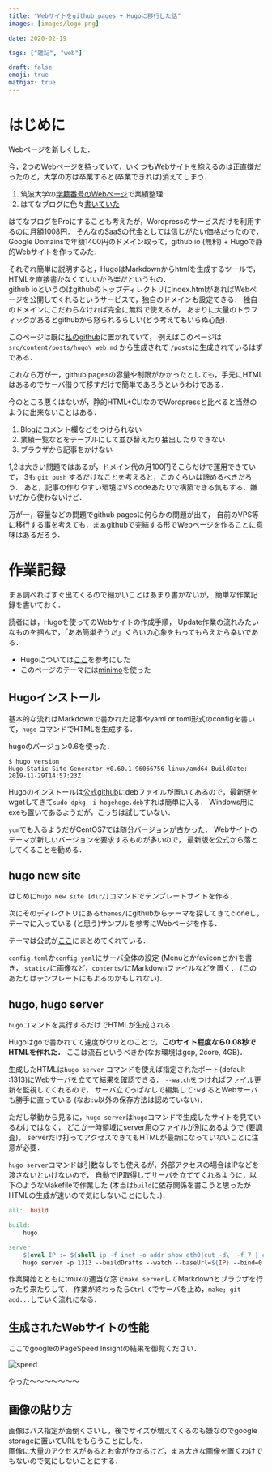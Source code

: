 ```yaml
---
title: "Webサイトをgithub pages + Hugoに移行した話"
images: [images/logo.png]

date: 2020-02-19

tags: ["雑記", "web"]

draft: false
emoji: true
mathjax: true
---
```


# はじめに
Webページを新しくした．

今，2つのWebページを持っていて，いくつもWebサイトを抱えるのは正直嫌だったのと，大学の方は卒業すると(卒業できれば)消えてしまう．
1. 筑波大学の[学籍番号のWebページ][slis]で業績整理
1. はてなブログに色々[書いていた][hatena]


はてなブログをProにすることも考えたが，Wordpressのサービスだけを利用するのに月額1008円．
そんなのSaaSの代金としては信じがたい価格だったので，
Google Domainsで年額1400円のドメイン取って，github io (無料) + Hugoで静的Webサイトを作ってみた．

それぞれ簡単に説明すると，HugoはMarkdownからhtmlを生成するツールで，
HTMLを直接書かなくていいから楽だというもの．\
github ioというのはgithubのトップディレクトリにindex.htmlがあればWebページを公開してくれるというサービスで，独自のドメインも設定できる．
独自のドメインにこだわらなければ完全に無料で使えるが，
あまりに大量のトラフィックがあるとgithubから怒られるらしい(どう考えてもいらぬ心配)．

このページは既に[私のgithub](https://github.com/t-hishinuma/t-hishinuma.github.io)に置かれていて，
例えばこのページは `src/content/posts/hugo\_web.md` から生成されて `/posts`に生成されているはずである．

これなら万が一，github pagesの容量や制限がかかったとしても，手元にHTMLはあるのでサーバ借りて移すだけで簡単であろうというわけである．

今のところ悪くはないが，静的HTML+CLIなのでWordpressと比べると当然のように出来ないことはある．
1. Blogにコメント欄などをつけられない
2. 業績一覧などをテーブルにして並び替えたり抽出したりできない
3. ブラウザから記事をかけない

1,2は大きい問題ではあるが，ドメイン代の月100円そこらだけで運用できていて，
3も `git push` するだけなことを考えると，このくらいは諦めるべきだろう．
あと，記事の作りやすい環境はVS codeあたりで構築できる気もする．嫌いだから使わないけど．

万が一，容量などの問題でgithub pagesに何らかの問題が出て，
自前のVPS等に移行する事を考えても，まぁgithubで完結する形でWebページを作ることに意味はあるだろう．

# 作業記録
まぁ調べればすぐ出てくるので細かいことはあまり書かないが，
簡単な作業記録を書いておく．

読者には，Hugoを使ってのWebサイトの作成手順，
Update作業の流れみたいなものを掴んで，「ああ簡単そうだ」くらいの心象をもってもらえたら幸いである．

* Hugoについては[ここ][1]を参考にした
* このページのテーマには[minimo][2]を使った

## Hugoインストール
基本的な流れはMarkdownで書かれた記事やyaml or toml形式のconfigを書いて，`hugo` コマンドでHTMLを生成する．

hugoのバージョン0.6を使った．
```shell
$ hugo version
Hugo Static Site Generator v0.60.1-96066756 linux/amd64 BuildDate: 2019-11-29T14:57:23Z
```
Hugoのインストールは[公式github][hugo]にdebファイルが置いてあるので，最新版をwgetしてきて`sudo dpkg -i hogehoge.deb`すれば簡単に入る．
Windows用にexeも置いてあるようだが，こっちは試していない．

`yum`でも入るようだがCentOS7では随分バージョンが古かった．
Webサイトのテーマが新しいバージョンを要求するものが多いので，
最新版を公式から落としてくることを勧める．

## hugo new site
はじめに`hugo new site [dir/]`コマンドでテンプレートサイトを作る．

次にそのディレクトリにある`themes/`にgithubからテーマを探してきてcloneし，
テーマに入っている (と思う)サンプルを参考にWebページを作る．

テーマは公式が[ここ][theme]にまとめてくれている．

`config.toml`か`config.yaml`にサーバ全体の設定 (Menuとかfaviconとか)を書き，
`static/`に画像など，`contents/`にMarkdownファイルなどを置く．
(このあたりはテンプレートにもよるのかもしれない)．

## hugo, hugo server 
`hugo`コマンドを実行するだけでHTMLが生成される．

Hugoはgoで書かれてて速度がウリとのことで，**このサイト程度なら0.08秒でHTMLを作れた．**
ここは流石というべきか(なお環境はgcp, 2core, 4GB)．

生成したHTMLは`hugo server` コマンドを使えば指定されたポート(default :1313)にWebサーバを立てて結果を確認できる．
`--watch`をつければファイル更新を監視してくれるので，
サーバ立てっぱなしで編集して`:w`するとWebサーバも勝手に直っている
(なお`:w`以外の保存方法は認めていない)．

ただし挙動から見るに，`hugo server`は`hugo`コマンドで生成したサイトを見ているわけではなく，
どこか一時領域にserver用のファイルが別にあるようで (要調査)，
serverだけ打ってアクセスできてもHTMLが最新になっていないことに注意が必要．

`hugo server`コマンドは引数なしでも使えるが，外部アクセスの場合はIPなどを渡さないといけないので，
自動でIP取得してサーバを立ててくれるように，以下のようなMakefileで作業した
(本当は`build`に依存関係を書こうと思ったがHTMLの生成が速いので気にしないことにした．)．

```makefile
all:  build

build:
	hugo

server:  
	$(eval IP := $(shell ip -f inet -o addr show eth0|cut -d\  -f 7 | cut -d/ -f 1))
	hugo server -p 1313 --buildDrafts --watch --baseUrl=${IP} --bind=0.0.0.0
```

作業開始とともにtmuxの適当な窓で`make server`してMarkdownとブラウザを行ったり来たりして，
作業が終わったら`Ctrl-C`でサーバを止め，`make; git add...`していく流れになる．

## 生成されたWebサイトの性能
ここでgoogleのPageSpeed Insightの結果を御覧ください．

![speed](https://storage.cloud.google.com/numa_blog/blog_photo/website_speed.png?hl=ja)

やった～～～～～～～

## 画像の貼り方
画像はパス指定が面倒くさいし，後でサイズが増えてくるのも嫌なのでgoogle storageに置いてURLをもらうことにした．\
画像に大量のアクセスがあるとお金がかかるけど，まぁ大きな画像を置くわけでもないので気にしないことにする．

[hatena]:http://numa0323.hatenablog.jp/
[slis]:http://www.slis.tsukuba.ac.jp/~s1530534/index.html
[hugo]:https://github.com/gohugoio/hugo/releases
[theme]:https://themes.gohugo.io/
[1]:https://blog.pepese.com/entry/hugo-basics/
[2]:https://themes.gohugo.io/minimo/
[cloud]:https://noi-labo.com/hugo-shortcode-for-optimized-images-cloudinary/
